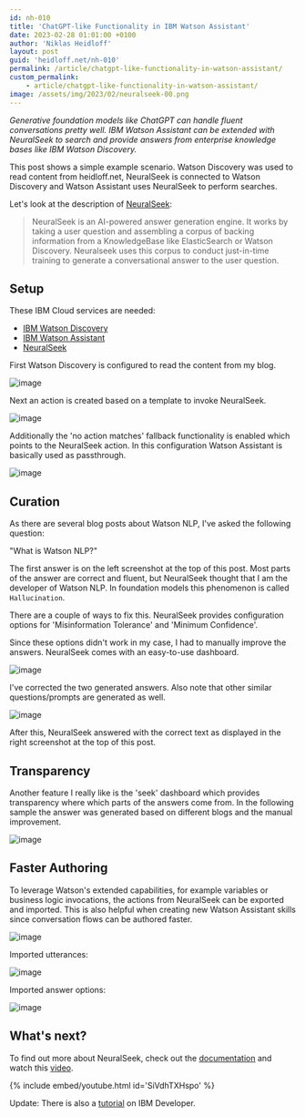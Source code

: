 ```yaml
---
id: nh-010
title: 'ChatGPT-like Functionality in IBM Watson Assistant'
date: 2023-02-28 01:01:00 +0100
author: 'Niklas Heidloff'
layout: post
guid: 'heidloff.net/nh-010'
permalink: /article/chatgpt-like-functionality-in-watson-assistant/
custom_permalink:
    - article/chatgpt-like-functionality-in-watson-assistant/
image: /assets/img/2023/02/neuralseek-00.png
---
```


*Generative foundation models like ChatGPT can handle fluent conversations pretty well. IBM Watson Assistant can be extended with NeuralSeek to search and provide answers from enterprise knowledge bases like IBM Watson Discovery.*

This post shows a simple example scenario. Watson Discovery was used to read content from heidloff.net, NeuralSeek is connected to Watson Discovery and Watson Assistant uses NeuralSeek to perform searches.

Let's look at the description of [NeuralSeek](https://neuralseek.com/documentation):

> NeuralSeek is an AI-powered answer generation engine. It works by taking a user question and assembling a corpus of backing information from a KnowledgeBase like ElasticSearch or Watson Discovery. Neuralseek uses this corpus to conduct just-in-time training to generate a conversational answer to the user question.

## Setup

These IBM Cloud services are needed:

* [IBM Watson Discovery](https://cloud.ibm.com/catalog/services/watson-discovery)
* [IBM Watson Assistant](https://cloud.ibm.com/catalog/services/watson-assistant)
* [NeuralSeek](https://cloud.ibm.com/catalog/services/neuralseek)

First Watson Discovery is configured to read the content from my blog.

![image](/assets/img/2023/02/neuralseek-01.png)

Next an action is created based on a template to invoke NeuralSeek.

![image](/assets/img/2023/02/neuralseek-02.png)

Additionally the 'no action matches' fallback functionality is enabled which points to the NeuralSeek action. In this configuration Watson Assistant is basically used as passthrough.

![image](/assets/img/2023/02/neuralseek-03.png)


## Curation

As there are several blog posts about Watson NLP, I've asked the following question:

"What is Watson NLP?"

The first answer is on the left screenshot at the top of this post. Most parts of the answer are correct and fluent, but NeuralSeek thought that I am the developer of Watson NLP. In foundation models this phenomenon is called `Hallucination`.

There are a couple of ways to fix this. NeuralSeek provides configuration options for 'Misinformation Tolerance' and 'Minimum Confidence'. 

Since these options didn't work in my case, I had to manually improve the answers. NeuralSeek comes with an easy-to-use dashboard.

![image](/assets/img/2023/02/neuralseek-04.png)

I've corrected the two generated answers. Also note that other similar questions/prompts are generated as well.

![image](/assets/img/2023/02/neuralseek-05.png)

After this, NeuralSeek answered with the correct text as displayed in the right screenshot at the top of this post.


## Transparency

Another feature I really like is the 'seek' dashboard which provides transparency where which parts of the answers come from. In the following sample the answer was generated based on different blogs and the manual improvement.

![image](/assets/img/2023/02/neuralseek-06.png)


## Faster Authoring

To leverage Watson's extended capabilities, for example variables or business logic invocations, the actions from NeuralSeek can be exported and imported. This is also helpful when creating new Watson Assistant skills since conversation flows can be authored faster.

![image](/assets/img/2023/02/neuralseek-07.png)

Imported utterances:

![image](/assets/img/2023/02/neuralseek-08.png)

Imported answer options:

![image](/assets/img/2023/02/neuralseek-09.png)


## What's next?

To find out more about NeuralSeek, check out the [documentation](https://neuralseek.com/documentation) and watch this [video](https://www.youtube.com/watch?v=SiVdhTXHspo).

{% include embed/youtube.html id='SiVdhTXHspo' %}

Update: There is also a [tutorial](https://developer.ibm.com/tutorials/integrate-neuralseek-with-watson-assistant-and-watson-discovery/) on IBM Developer.